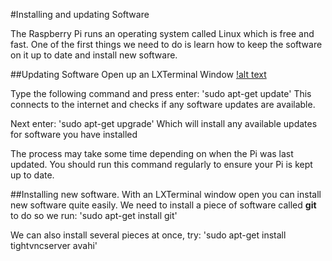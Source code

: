 #Installing and updating Software

The Raspberry Pi runs an operating system called Linux which is free and fast. 
One of the first things we need to do is learn how to keep the software on it up to date and install new software.

##Updating Software
Open up an LXTerminal Window 
[!alt text](http://images.jeremymorgan.com/raspberry-pi-linux-2.png "LXterminal")

Type the following command and press enter:
'sudo apt-get update'
This connects to the internet and checks if any software updates are available.

Next enter:
'sudo apt-get upgrade'
Which will install any available updates for software you have installed

The process may take some time depending on when the Pi was last updated. You should run this command regularly to ensure your Pi is kept up to date.

##Installing new software.
With an LXTerminal window open you can install new software quite easily.
We need to install a piece of software called **git** to do so we run:
'sudo apt-get install git'

We can also install several pieces at once, try:
'sudo apt-get install tightvncserver avahi'
